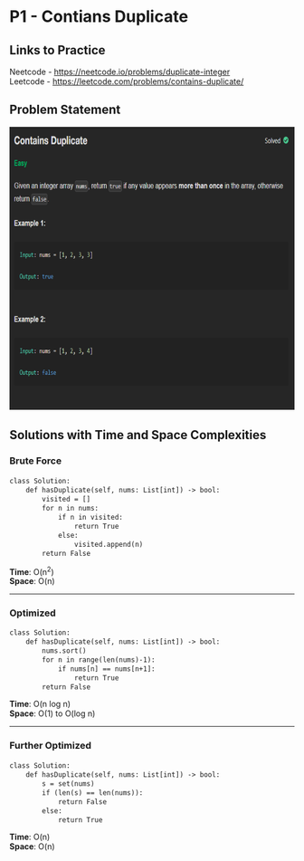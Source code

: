 # P1 - Contians Duplicate

## Links to Practice

Neetcode - https://neetcode.io/problems/duplicate-integer <br/>
Leetcode - https://leetcode.com/problems/contains-duplicate/

## Problem Statement

<img src ="P1-PS.png" height="500px"></img>

## Solutions with Time and Space Complexities

### Brute Force

```
class Solution:
    def hasDuplicate(self, nums: List[int]) -> bool:
        visited = []
        for n in nums:
            if n in visited:
                return True
            else:
                visited.append(n)
        return False
```

**Time**: O(n<sup>2</sup>) <br/>
**Space**: O(n)

<hr/>

### Optimized

```
class Solution:
    def hasDuplicate(self, nums: List[int]) -> bool:
        nums.sort()
        for n in range(len(nums)-1):
            if nums[n] == nums[n+1]:
                return True
        return False
```

**Time**: O(n log n) <br/>
**Space**: O(1) to O(log n)

<hr/>

### Further Optimized

```
class Solution:
    def hasDuplicate(self, nums: List[int]) -> bool:
        s = set(nums)
        if (len(s) == len(nums)):
            return False
        else:
            return True
```

**Time**: O(n) <br/>
**Space**: O(n)
